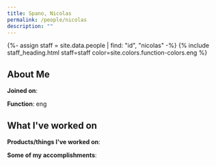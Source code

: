 ```yaml
---
title: Spano, Nicolas
permalink: /people/nicolas
description: ""
---
```


{%- assign staff = site.data.people | find: "id", "nicolas" -%}
{% include staff_heading.html staff=staff color=site.colors.function-colors.eng %}

## About Me

**Joined on**: 

**Function**: eng

## What I've worked on

**Products/things I've worked on**:


**Some of my accomplishments**:

